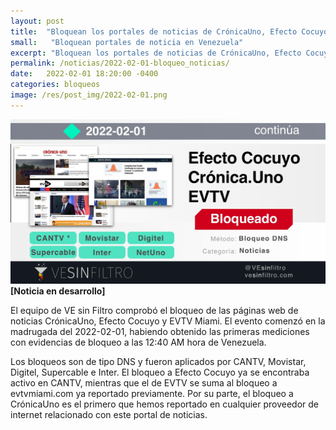 ```yaml
---
layout: post
title:  "Bloquean los portales de noticias de CrónicaUno, Efecto Cocuyo y EVTV en tres ISPs"
small:   "Bloquean portales de noticia en Venezuela"
excerpt: "Bloquean los portales de noticias de CrónicaUno, Efecto Cocuyo y EVTV en Movistar, Digitel e Inter"
permalink: /noticias/2022-02-01-bloqueo_noticias/
date:   2022-02-01 18:20:00 -0400
categories: bloqueos
image: /res/post_img/2022-02-01.png
---
```

![](/res/post_img/2022-02-01.png)
**[Noticia en desarrollo]**

El equipo de VE sin Filtro comprobó el bloqueo de las páginas web de noticias CrónicaUno, Efecto Cocuyo y EVTV Miami. El evento comenzó en la madrugada del 2022-02-01, habiendo obtenido las primeras mediciones con evidencias de bloqueo a las 12:40 AM hora de Venezuela.

Los bloqueos son de tipo DNS y fueron aplicados por CANTV, Movistar, Digitel, Supercable e Inter. El bloqueo a Efecto Cocuyo ya se encontraba activo en CANTV, mientras que el de EVTV se suma al bloqueo a evtvmiami.com ya reportado previamente. Por su parte, el bloqueo a CrónicaUno es el primero que hemos reportado en cualquier proveedor de internet relacionado con este portal de noticias.
